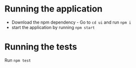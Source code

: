 # Running the application
- Download the npm dependency - Go to `cd ui` and run `npm i`
- start the application by running `npm start`

# Running the tests
Run `npm test`
